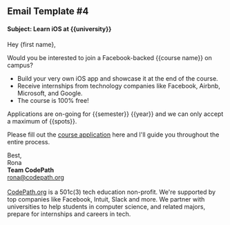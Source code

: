 ## Email Template #4

#### Subject: Learn iOS at {{university}}

Hey {first name},

Would you be interested to join a Facebook-backed {{course name}} on campus?

* Build your very own iOS app and showcase it at the end of the course.
* Receive internships from technology companies like Facebook, Airbnb, Microsoft, and Google.
* The course is 100% free!

Applications are on-going for {{semester}} {{year}} and we can only accept a maximum of {{spots}}.

Please fill out the [course application](https://docs.google.com/forms/d/1yNw1dvevsDrYYCSLTuvr4SfYIhVXM6QnUaFTDDLtR3Q/edit) here and I'll guide you throughout the entire process.

Best,<br>
Rona<br>
**Team CodePath**<br>
rona@codepath.org<br>
<br>
[CodePath.org](http://codepath.org/) is a 501c(3) tech education non-profit. We're supported by top companies like Facebook, Intuit, Slack and more. We partner with universities to help students in computer science, and related majors, prepare for internships and careers in tech. 
